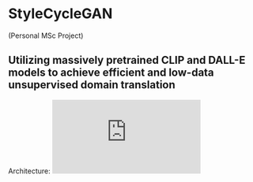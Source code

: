 # StyleCycleGAN

(Personal MSc Project)

## Utilizing massively pretrained CLIP and DALL-E models to achieve efficient and low-data unsupervised domain translation

Architecture:
![modelArch](https://github.com/SS-YuJJ/StyleCycleGAN/blob/main/pics/StyleGenerator.drawio.pdf)
